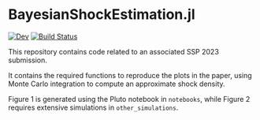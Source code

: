 # BayesianShockEstimation.jl

[![Dev](https://img.shields.io/badge/docs-dev-blue.svg)](https://Helmuthn.github.io/BayesianShockEstimation.jl/dev/)
[![Build Status](https://github.com/Helmuthn/BayesianShockEstimation.jl/actions/workflows/CI.yml/badge.svg?branch=main)](https://github.com/Helmuthn/BayesianShockEstimation.jl/actions/workflows/CI.yml?query=branch%3Amain)

This repository contains code related to an associated SSP 2023 submission.

It contains the required functions to reproduce the plots in the paper, using Monte Carlo integration to compute an approximate shock density.

Figure 1 is generated using the Pluto notebook in `notebooks`, while Figure 2 requires extensive simulations in `other_simulations`.
